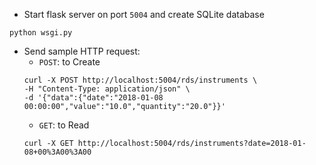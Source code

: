 - Start flask server on port `5004` and create SQLite database
```shell
python wsgi.py
```
- Send sample HTTP request:
  - `POST`: to Create
  ```shell
  curl -X POST http://localhost:5004/rds/instruments \
  -H "Content-Type: application/json" \
  -d '{"data":{"date":"2018-01-08 00:00:00","value":"10.0","quantity":"20.0"}}' 
  ```
  - `GET`: to Read
  ```shell
  curl -X GET http://localhost:5004/rds/instruments?date=2018-01-08+00%3A00%3A00
  ```